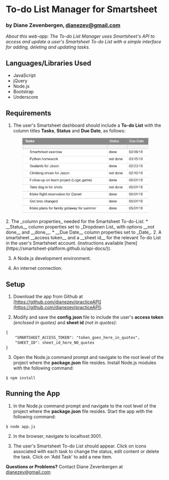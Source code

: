 # To-do List Manager for Smartsheet
### by Diane Zevenbergen, dianezev@gmail.com
_About this web-app: The To-do List Manager uses Smartsheet's API to access and update a user's Smartsheet To-do List with a simple interface for adding, deleting and updating tasks._

## Languages/Libraries Used
  * JavaScript
  * jQuery
  * Node.js
  * Bootstrap
  * Underscore

## Requirements
1. The user's Smartsheet dashboard should include a __To-do List__ with the column titles __Tasks__, __Status__ and __Due Date__, as follows:
<p align="center">
<img
      alt="To-do List Example"
      src="public/images/ss_instr1.PNG"
      width="400"
    />
</p>
2. The _column properties_ needed for the Smartsheet To-do-List:
  * __Status__ column properties set to _Dropdown List_ with options __not done__ and __done__.
  * __Due Date__ column properties set to _Date_.
2. A smartsheet __access token__ and a __sheet id__ for the relevant To-do List in the user's Smartsheet account. (instructions available [here](https://smartsheet-platform.github.io/api-docs/)).

3. A Node.js development environment.

4. An internet connection.

## Setup
1. Download the app from Github at [https://github.com/dianezev/practiceAPI](https://github.com/dianezev/practiceAPI).

2. Modify and save the __config.json__ file to include the user's __access token__ _(enclosed in quotes)_ and __sheet id__ _(not in quotes)_:
```
{
    "SMARTSHEET_ACCESS_TOKEN": "token_goes_here_in_quotes",
    "SHEET_ID": sheet_id_here_NO_quotes
}
```

3. Open the Node.js command prompt and navigate to the root level of the project where the __package.json__ file resides. Install Node.js modules with the following command:
```
$ npm install
```

## Running the App
1. In the Node.js command prompt and navigate to the root level of the project where the __package.json__ file resides. Start the app with the following command:
```
$ node app.js
```

2. In the browser, navigate to localhost:3001.

3. The user's Smartsheet To-do List should appear. Click on icons associated with each task to change the status, edit content or delete the task. Click on 'Add Task' to add a new item.

__Questions or Problems?__ Contact Diane Zevenbergen at dianezev@gmail.com
